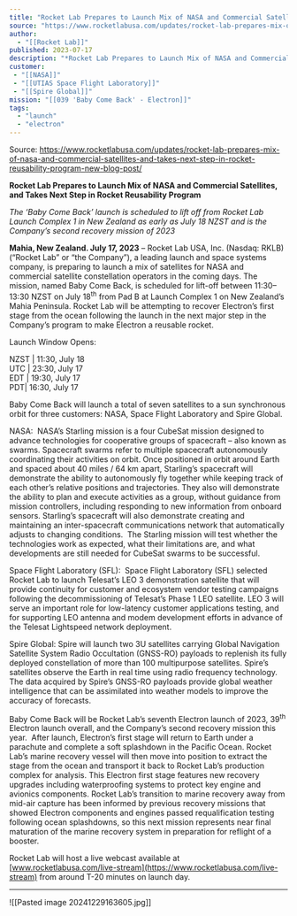 ```yaml
---
title: "Rocket Lab Prepares to Launch Mix of NASA and Commercial Satellites, and Takes Next Step in Rocket Reusability Program "
source: "https://www.rocketlabusa.com/updates/rocket-lab-prepares-mix-of-nasa-and-commercial-satellites-and-takes-next-step-in-rocket-reusability-program-new-blog-post/"
author:
  - "[[Rocket Lab]]"
published: 2023-07-17
description: "*Rocket Lab Prepares to Launch Mix of NASA and Commercial Satellites, and Takes Next Step in Rocket Reusability Program*"
customer:
 - "[[NASA]]"
 - "[[UTIAS Space Flight Laboratory]]"
 - "[[Spire Global]]"
mission: "[[039 'Baby Come Back' - Electron]]"
tags:
  - "launch"
  - "electron"
---
```


Source: https://www.rocketlabusa.com/updates/rocket-lab-prepares-mix-of-nasa-and-commercial-satellites-and-takes-next-step-in-rocket-reusability-program-new-blog-post/

**Rocket Lab Prepares to Launch Mix of NASA and Commercial Satellites, and Takes Next Step in Rocket Reusability Program**

*The ‘Baby Come Back’ launch is scheduled to lift off from Rocket Lab Launch Complex 1 in New Zealand as early as July 18 NZST and is the Company’s second recovery mission of 2023*

**Mahia, New Zealand. July 17, 2023** – Rocket Lab USA, Inc. (Nasdaq: RKLB) (“Rocket Lab” or “the Company”), a leading launch and space systems company, is preparing to launch a mix of satellites for NASA and commercial satellite constellation operators in the coming days. The mission, named Baby Come Back, is scheduled for lift-off between 11:30– 13:30 NZST on July 18<sup>th</sup> from Pad B at Launch Complex 1 on New Zealand’s Mahia Peninsula. Rocket Lab will be attempting to recover Electron’s first stage from the ocean following the launch in the next major step in the Company’s program to make Electron a reusable rocket.

Launch Window Opens:

NZST | 11:30, July 18  
UTC | 23:30, July 17  
EDT | 19:30, July 17  
PDT| 16:30, July 17

Baby Come Back will launch a total of seven satellites to a sun synchronous orbit for three customers: NASA, Space Flight Laboratory and Spire Global.

NASA:  NASA’s Starling mission is a four CubeSat mission designed to advance technologies for cooperative groups of spacecraft – also known as swarms. Spacecraft swarms refer to multiple spacecraft autonomously coordinating their activities on orbit. Once positioned in orbit around Earth and spaced about 40 miles / 64 km apart, Starling’s spacecraft will demonstrate the ability to autonomously fly together while keeping track of each other’s relative positions and trajectories. They also will demonstrate the ability to plan and execute activities as a group, without guidance from mission controllers, including responding to new information from onboard sensors. Starling’s spacecraft will also demonstrate creating and maintaining an inter-spacecraft communications network that automatically adjusts to changing conditions.  The Starling mission will test whether the technologies work as expected, what their limitations are, and what developments are still needed for CubeSat swarms to be successful.

Space Flight Laboratory (SFL):  Space Flight Laboratory (SFL) selected Rocket Lab to launch Telesat’s LEO 3 demonstration satellite that will provide continuity for customer and ecosystem vendor testing campaigns following the decommissioning of Telesat’s Phase 1 LEO satellite. LEO 3 will serve an important role for low-latency customer applications testing, and for supporting LEO antenna and modem development efforts in advance of the Telesat Lightspeed network deployment.

Spire Global: Spire will launch two 3U satellites carrying Global Navigation Satellite System Radio Occultation (GNSS-RO) payloads to replenish its fully deployed constellation of more than 100 multipurpose satellites. Spire’s satellites observe the Earth in real time using radio frequency technology. The data acquired by Spire’s GNSS-RO payloads provide global weather intelligence that can be assimilated into weather models to improve the accuracy of forecasts.

Baby Come Back will be Rocket Lab’s seventh Electron launch of 2023, 39<sup>th</sup> Electron launch overall, and the Company’s second recovery mission this year.  After launch, Electron’s first stage will return to Earth under a parachute and complete a soft splashdown in the Pacific Ocean. Rocket Lab’s marine recovery vessel will then move into position to extract the stage from the ocean and transport it back to Rocket Lab’s production complex for analysis. This Electron first stage features new recovery upgrades including waterproofing systems to protect key engine and avionics components. Rocket Lab’s transition to marine recovery away from mid-air capture has been informed by previous recovery missions that showed Electron components and engines passed requalification testing following ocean splashdowns, so this next mission represents near final maturation of the marine recovery system in preparation for reflight of a booster.

Rocket Lab will host a live webcast available at [www.rocketlabusa.com/live-stream](https://www.rocketlabusa.com/live-stream) from around T-20 minutes on launch day.

---

![[Pasted image 20241229163605.jpg]]
